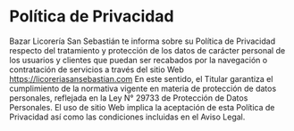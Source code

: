 # Política de Privacidad

Bazar Licorería San Sebastián te informa sobre su Política de Privacidad respecto del tratamiento y protección de los datos de carácter personal de los usuarios y clientes que puedan ser recabados por la navegación o contratación de servicios a través del sitio Web https://licoreriasansebastian.com
En este sentido, el Titular garantiza el cumplimiento de la normativa vigente en materia de protección de datos personales, reflejada en la Ley N° 29733 de Protección de Datos Personales.
El uso de sitio Web implica la aceptación de esta Política de Privacidad así como las condiciones incluidas en el Aviso Legal.

